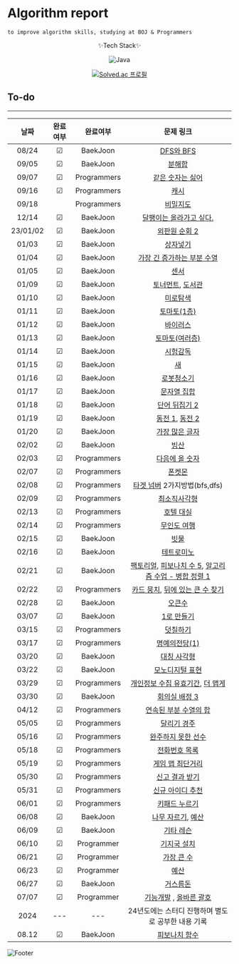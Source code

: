 # Algorithm report

    to improve algorithm skills, studying at BOJ & Programmers

<center>
✨Tech Stack✨

![Java](https://img.shields.io/badge/java-%23ED8B00.svg?style=for-the-badge&logo=java&logoColor=white)

[![Solved.ac
프로필](http://mazassumnida.wtf/api/v2/generate_badge?boj=abovenormal5023)](https://solved.ac/abovenormal5023)

</center>

## To-do

---

|    날짜    |  완료여부   |    완료여부     |                                                                                         문제 링크                                                                                          |
|:--------:|:-------:|:-----------:|:--------------------------------------------------------------------------------------------------------------------------------------------------------------------------------------:|
|  08/24   | &#9745; |  BaekJoon   |                                                                    [DFS와 BFS](https://www.acmicpc.net/problem/1260)                                                                    |
|  09/05   | &#9745; |  BaekJoon   |                                                                      [분해합](https://www.acmicpc.net/problem/2231)                                                                       |
|  09/07   | &#9745; | Programmers |                                                      [같은 숫자는 싫어](https://school.programmers.co.kr/learn/courses/30/lessons/12906)                                                      |
|  09/16   | &#9745; | Programmers |                                                         [캐시](https://school.programmers.co.kr/learn/courses/30/lessons/17680)                                                          |
|  09/18   |         | Programmers |                                                        [비밀지도](https://school.programmers.co.kr/learn/courses/30/lessons/17681)                                                         |
|  12/14   | &#9745; |  BaekJoon   |                                                                 [달팽이는 올라가고 싶다.](https://www.acmicpc.net/problem/2869)                                                                  |
| 23/01/02 | &#9745; |  BaekJoon   |                                                                   [외판원 순회 2](https://www.acmicpc.net/problem/10971)                                                                    |
|  01/03   | &#9745; |  BaekJoon   |                                                                      [상자넣기](https://www.acmicpc.net/problem/1965)                                                                      |
|  01/04   | &#9745; |  BaekJoon   |                                                                [가장 긴 증가하는 부분 수열](https://www.acmicpc.net/problem/11053)                                                                |
|  01/05   | &#9745; |  BaekJoon   |                                                                       [센서](https://www.acmicpc.net/problem/2212)                                                                       |
|  01/09   | &#9745; |  BaekJoon   |                                               [토너먼트](https://www.acmicpc.net/problem/1057), [도서관](https://www.acmicpc.net/problem/1461)                                                |
|  01/10   | &#9745; |  BaekJoon   |                                                                      [미로탐색](https://www.acmicpc.net/problem/2178)                                                                      |
|  01/11   | &#9745; |  BaekJoon   |                                                                    [토마토(1층)](https://www.acmicpc.net/problem/7576)                                                                     |
|  01/12   | &#9745; |  BaekJoon   |                                                                      [바이러스](https://www.acmicpc.net/problem/2606)                                                                      |
|  01/13   | &#9745; |  BaekJoon   |                                                                    [토마토(여러층)](https://www.acmicpc.net/problem/7569)                                                                    |
|  01/14   | &#9745; |  BaekJoon   |                                                                     [시험감독](https://www.acmicpc.net/problem/13458)                                                                      |
|  01/15   | &#9745; |  BaekJoon   |                                                                       [새](https://www.acmicpc.net/problem/1568)                                                                        |
|  01/16   | &#9745; |  BaekJoon   |                                                                     [로봇청소기](https://www.acmicpc.net/problem/14503)                                                                     |
|  01/17   | &#9745; |  BaekJoon   |                                                                    [문자열 집합](https://www.acmicpc.net/problem/14425)                                                                     |
|  01/18   | &#9745; |  BaekJoon   |                                                                   [단어 뒤집기 2](https://www.acmicpc.net/problem/17413)                                                                    |
|  01/19   | &#9745; |  BaekJoon   |                                               [동전 1](https://www.acmicpc.net/problem/2293), [동전 2](https://www.acmicpc.net/problem/2294)                                               |
|  01/20   | &#9745; |  BaekJoon   |                                                                    [가장 많은 글자](https://www.acmicpc.net/problem/1371)                                                                    |
|  02/02   | &#9745; |  BaekJoon   |                                                                       [빙산](https://www.acmicpc.net/problem/2573)                                                                       |
|  02/03   | &#9745; | Programmers |                                                      [다음에 올 숫자](https://school.programmers.co.kr/learn/courses/30/lessons/120924)                                                      |
|  02/07   | &#9745; | Programmers |                                                         [폰켓몬](https://school.programmers.co.kr/learn/courses/30/lessons/1845)                                                          |
|  02/08   | &#9745; | Programmers |                                                [타겟 넘버](https://school.programmers.co.kr/learn/courses/30/lessons/43165) 2가지방법(bfs,dfs)                                                 |
|  02/09   | &#9745; | Programmers |                                                       [최소직사각형](https://school.programmers.co.kr/learn/courses/30/lessons/86491)                                                        |
|  02/13   | &#9745; | Programmers |                                                       [호텔 대실](https://school.programmers.co.kr/learn/courses/30/lessons/155651)                                                        |
|  02/14   | &#9745; | Programmers |                                                       [무인도 여행](https://school.programmers.co.kr/learn/courses/30/lessons/154540)                                                       |
|  02/15   | &#9745; |  BaekJoon   |                                                                      [빗물](https://www.acmicpc.net/problem/14500)                                                                       |
|  02/16   | &#9745; |  BaekJoon   |                                                                     [테트로미노](https://www.acmicpc.net/problem/14500)                                                                     |
|  02/21   | &#9745; |  BaekJoon   |              [팩토리얼](https://www.acmicpc.net/problem/10872), [피보나치 수 5](https://www.acmicpc.net/problem/10870), [알고리즘 수업 - 병합 정렬 1](https://www.acmicpc.net/problem/24060)              |
|  02/22   | &#9745; | Programmers |              [카드 뭉치](https://school.programmers.co.kr/learn/courses/30/lessons/159994), [뒤에 있는 큰 수 찾기](https://school.programmers.co.kr/learn/courses/30/lessons/154539)               |
|  02/28   | &#9745; |  BaekJoon   |                                                                      [오큰수](https://www.acmicpc.net/problem/17298)                                                                      |
|  03/07   | &#9745; |  BaekJoon   |                                                                     [1로 만들기](https://www.acmicpc.net/problem/1463)                                                                     |
|  03/15   | &#9745; | Programmers |                                                        [덧칠하기](https://school.programmers.co.kr/learn/courses/30/lessons/161989)                                                        |
|  03/17   | &#9745; | Programmers |                                                      [명예의전당(1)](https://school.programmers.co.kr/learn/courses/30/lessons/138477)                                                      |
|  03/20   | &#9745; |  BaekJoon   |                                                                     [대칭 사각형](https://www.acmicpc.net/problem/1269)                                                                     |
|  03/22   | &#9745; |  BaekJoon   |                                                                    [모노디지털 표현](https://www.acmicpc.net/problem/2287)                                                                    |
|  03/29   | &#9745; | Programmers | [개인정보 수집 유효기간](http://school.programmers.co.kr/learn/courses/30/lessons/150370/solution_groups?language=java), [더 맵게](https://school.programmers.co.kr/learn/courses/30/lessons/42626) |
|  03/30   | &#9745; |  BaekJoon   |                                                                   [회의실 배정 3](https://www.acmicpc.net/problem/19622)                                                                    |
|  04/12   | &#9745; | Programmers |                                                    [연속된 부분 수열의 합](https://school.programmers.co.kr/learn/courses/30/lessons/178870)                                                    |
|  05/05   | &#9745; | Programmers |                                                       [달리기 경주](https://school.programmers.co.kr/learn/courses/30/lessons/178871)                                                       |
|  05/16   | &#9745; | Programmers |                                                     [완주하지 못한 선수](https://school.programmers.co.kr/learn/courses/30/lessons/42576)                                                      |
|  05/18   | &#9745; | Programmers |                                                       [전화번호 목록](https://school.programmers.co.kr/learn/courses/30/lessons/42577)                                                       |
|  05/19   | &#9745; | Programmers |                                                      [게임 맵 최단거리](https://school.programmers.co.kr/learn/courses/30/lessons/1844)                                                       |
|  05/30   | &#9745; | Programmers |                                                      [신고 결과 받기](https://school.programmers.co.kr/learn/courses/30/lessons/92334)                                                       |
|  05/31   | &#9745; | Programmers |                                                      [신규 아이디 추천](https://school.programmers.co.kr/learn/courses/30/lessons/72410)                                                      |
|  06/01   | &#9745; | Programmers |                                                       [키패드 누르기](https://school.programmers.co.kr/learn/courses/30/lessons/67256)                                                       |
|  06/08   | &#9745; |  BaekJoon   |                                               [나무 자르기](https://www.acmicpc.net/problem/2805), [예산](https://www.acmicpc.net/problem/2512)                                               |
|  06/09   | &#9745; |  BaekJoon   |                                                                     [기타 레슨](https://www.acmicpc.net/problem/2343)                                                                      |
|  06/10   | &#9745; | Programmer  |                                                       [기지국 설치](https://school.programmers.co.kr/learn/courses/30/lessons/12979)                                                        |
|  06/21   | &#9745; | Programmer  |                                                       [가장 큰 수](https://school.programmers.co.kr/learn/courses/30/lessons/42746)                                                        |
|  06/23   | &#9745; | Programmer  |                                                         [예산](https://school.programmers.co.kr/learn/courses/30/lessons/12982)                                                          |
|  06/27   | &#9745; |  BaekJoon   |                                                                     [거스름돈](https://www.acmicpc.net/problem/14916)                                                                      |
|  07/07   | &#9745; | Programmer  |                  [기능개발](https://school.programmers.co.kr/learn/courses/30/lessons/42586) , [올바른 괄호](https://school.programmers.co.kr/learn/courses/30/lessons/12909)                   |
|   2024   |   ---   |     ---     |     24년도에는 스터디 진행하며 별도로 공부한 내용 기록|
|  08.12   | &#9745; |  BaekJoon   |                                                                    [피보나치 함수](https://www.acmicpc.net/problem/1003)                                                                     |


[//]: # "☐ 체크 x "
[//]: # "☑ 체크 o"

![Footer](https://capsule-render.vercel.app/api?type=waving&color=auto&height=200&section=footer)
